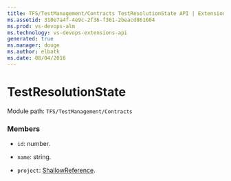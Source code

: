 ```yaml
---
title: TFS/TestManagement/Contracts TestResolutionState API | Extensions for Visual Studio Team Services
ms.assetid: 310e7a4f-4e9c-2f36-f361-2beacd861604
ms.prod: vs-devops-alm
ms.technology: vs-devops-extensions-api
generated: true
ms.manager: douge
ms.author: elbatk
ms.date: 08/04/2016
---
```


# TestResolutionState

Module path: `TFS/TestManagement/Contracts`


### Members

* `id`: number. 

* `name`: string. 

* `project`: [ShallowReference](../../../TFS/TestManagement/Contracts/ShallowReference.md). 

